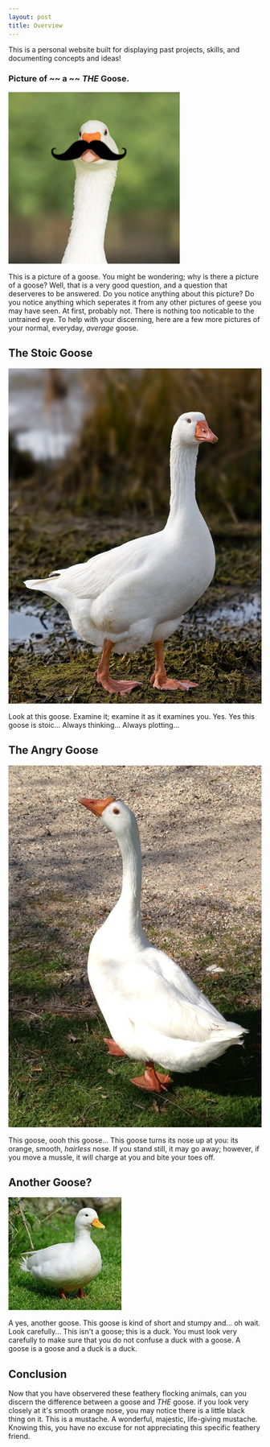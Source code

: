 ```yaml
---
layout: post
title: Overview
---
```


This is a personal website built for displaying past projects, skills, and documenting concepts and ideas!

### Picture of ~~ a ~~ *THE* Goose.
![A very detailed mustached picture of a prim and propper goose. The picture is humbiling. As you look upon it, it fills you with a sense of wonder and a sense of awe; to a certain extent, it even seems quite humorous.](https://github.com/lukecashwell-alt/eportfolio/blob/master/public/apple-touch-icon-144-precomposed.png?raw=true)

This is a picture of a goose. You might be wondering; why is there a picture of a goose? Well, that is a very good question, and a question that deserveres to be answered. Do you notice anything about this picture? Do you notice anything which seperates it from any other pictures of geese you may have seen. At first, probably not. There is nothing too noticable to the untrained eye. To help with your discerning, here are a few more pictures of your normal, everyday, *average* goose. 

## The Stoic Goose
![A goose staring off into the distance. You feel determination as you stare into its beedy black eyes.](https://github.com/lukecashwell-alt/eportfolio/blob/master/public/goose1.jpg?raw=true)

Look at this goose. Examine it; examine it as it examines you. Yes. Yes this goose is stoic... Always thinking... Always plotting...

## The Angry Goose
![A goose with its nose upturned. In anger at the camera man who dare to take a picture of its feathery white body.](https://github.com/lukecashwell-alt/eportfolio/blob/master/public/goose2.jpg?raw=true)

This goose, oooh this goose... This goose turns its nose up at you: its orange, smooth, *hairless* nose. If you stand still, it may go away; however, if you move a mussle, it will charge at you and bite your toes off.  

## Another Goose?
![A goose that is kind of shorter and stumpier. It has a shorter kneck, oh wait.. it's a duck not a goose.](https://github.com/lukecashwell-alt/eportfolio/blob/master/public/goose3.jpg?raw=true)

A yes, another goose. This goose is kind of short and stumpy and... oh wait. Look carefully... This isn't a goose; this is a duck. You must look very carefully to make sure that you do not confuse a duck with a goose. A goose is a goose and a duck is a duck. 

## Conclusion
Now that you have observered these feathery flocking animals, can you discern the difference between a goose and *THE* goose. if you look very closely at it's smooth orange nose, you may notice there is a little black thing on it. This is a mustache. A wonderful, majestic, life-giving mustache. Knowing this, you have no excuse for not appreciating this specific feathery friend. 
